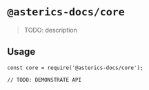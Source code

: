 # `@asterics-docs/core`

> TODO: description

## Usage

```
const core = require('@asterics-docs/core');

// TODO: DEMONSTRATE API
```
